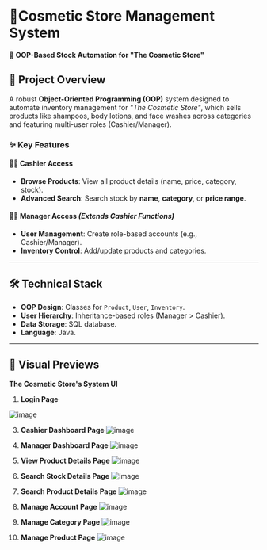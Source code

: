 # 💄Cosmetic Store Management System  
📌 **OOP-Based Stock Automation for "The Cosmetic Store"**   

## 🚀 Project Overview  
A robust **Object-Oriented Programming (OOP)** system designed to automate inventory management for *"The Cosmetic Store"*, which sells products like shampoos, body lotions, and face washes across categories and featuring multi-user roles (Cashier/Manager).  

### ✨ Key Features  
#### 👩💼 Cashier Access  
- **Browse Products**: View all product details (name, price, category, stock).  
- **Advanced Search**: Search stock by **name**, **category**, or **price range**.  

#### 👨💼 Manager Access *(Extends Cashier Functions)*  
- **User Management**: Create role-based accounts (e.g., Cashier/Manager).  
- **Inventory Control**: Add/update products and categories.  

---

## 🛠️ Technical Stack  
- **OOP Design**: Classes for `Product`, `User`, `Inventory`.  
- **User Hierarchy**: Inheritance-based roles (Manager > Cashier).  
- **Data Storage**: SQL database.  
- **Language**: Java.  

---

## 📸 Visual Previews  
**The Cosmetic Store's System UI**  

1. **Login Page**

![image](https://github.com/user-attachments/assets/4b8ec338-9e72-41f1-a51c-9e1b288c13a9)

3. **Cashier Dashboard Page**
![image](https://github.com/user-attachments/assets/5fe74bf3-9f59-469f-936b-aa74d69fb2c5)

4. **Manager Dashboard Page**
![image](https://github.com/user-attachments/assets/73180601-51ca-4890-9680-3dd2f1254b10)

5. **View Product Details Page**
![image](https://github.com/user-attachments/assets/7fef9762-f6cb-4aaa-9c33-61f6d35abc27)

6. **Search Stock Details Page**
![image](https://github.com/user-attachments/assets/6c3c2970-d596-4eb3-ac9b-976ba7a624dd)

7. **Search Product Details Page**
![image](https://github.com/user-attachments/assets/146130d4-0978-4f6c-b9fa-f1b5c04882c9)

8. **Manage Account Page**
![image](https://github.com/user-attachments/assets/1f47ea5f-040f-47f3-9921-a30dbfed3c04)

9. **Manage Category Page**
![image](https://github.com/user-attachments/assets/c45f391b-c707-4dd4-97b1-3aa161bace2f)

10. **Manage Product Page**
![image](https://github.com/user-attachments/assets/2561641c-9fa7-42f8-9672-c97bd77bb6a9)

